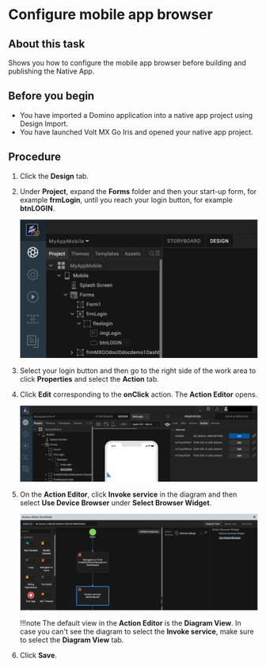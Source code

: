 # Configure mobile app browser

## About this task

Shows you how to configure the mobile app browser before building and publishing the Native App.

## Before you begin

- You have imported a Domino application into a native app project using Design Import.
- You have launched Volt MX Go Iris and opened your native app project. 

## Procedure

1. Click the **Design** tab. 
2. Under **Project**, expand the **Forms** folder and then your start-up form, for example **frmLogin**, until you reach your login button, for example **btnLOGIN**.

    ![Project tab](../assets/images/didesignproj.png)

3. Select your login button and then go to the right side of the work area to click **Properties** and select the **Action** tab. 
4. Click **Edit** corresponding to the **onClick** action. The **Action Editor** opens.

    ![Action tab](../assets/images/didesignaction.png)

5. On the **Action Editor**, click **Invoke service** in the diagram and then select **Use Device Browser** under **Select Browser Widget**.

    ![Action Editor](../assets/images/didesigninvoke.png)

    !!!note
        The default view in the **Action Editor** is the **Diagram View**. In case you can't see the diagram to select the **Invoke service**, make sure to select the **Diagram View** tab.

6. Click **Save**. 